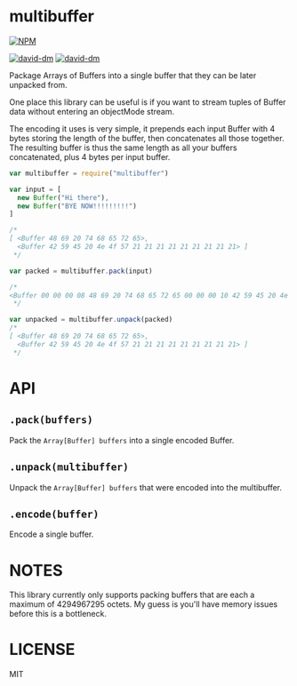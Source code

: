 multibuffer
=====

[![NPM](https://nodei.co/npm/multibuffer.png)](https://nodei.co/npm/multibuffer/)

[![david-dm](https://david-dm.org/brycebaril/multibuffer.png)](https://david-dm.org/brycebaril/multibuffer/)
[![david-dm](https://david-dm.org/brycebaril/multibuffer/dev-status.png)](https://david-dm.org/brycebaril/multibuffer#info=devDependencies/)

Package Arrays of Buffers into a single buffer that they can be later unpacked from.

One place this library can be useful is if you want to stream tuples of Buffer data without entering an objectMode stream.

The encoding it uses is very simple, it prepends each input Buffer with 4 bytes storing the length of the buffer, then concatenates all those together. The resulting buffer is thus the same length as all your buffers concatenated, plus 4 bytes per input buffer.

```javascript
var multibuffer = require("multibuffer")

var input = [
  new Buffer("Hi there"),
  new Buffer("BYE NOW!!!!!!!!!")
]

/*
[ <Buffer 48 69 20 74 68 65 72 65>,
  <Buffer 42 59 45 20 4e 4f 57 21 21 21 21 21 21 21 21 21> ]
 */

var packed = multibuffer.pack(input)

/*
<Buffer 00 00 00 08 48 69 20 74 68 65 72 65 00 00 00 10 42 59 45 20 4e 4f 57 21 21 21 21 21 21 21 21 21>
 */

var unpacked = multibuffer.unpack(packed)
/*
[ <Buffer 48 69 20 74 68 65 72 65>,
  <Buffer 42 59 45 20 4e 4f 57 21 21 21 21 21 21 21 21 21> ]
 */
```

API
===

`.pack(buffers)`
---

Pack the `Array[Buffer] buffers` into a single encoded Buffer.

`.unpack(multibuffer)`
---

Unpack the `Array[Buffer] buffers` that were encoded into the multibuffer.

`.encode(buffer)`
---

Encode a single buffer.

NOTES
===

This library currently only supports packing buffers that are each a maximum of 4294967295 octets. My guess is you'll have memory issues before this is a bottleneck.

LICENSE
=======

MIT
